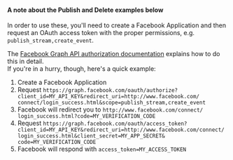 <div class="rfb-callout warning" role="alert">
	<h4>
		A note about the Publish and Delete examples below
	</h4>
	<p>
		In order to use these, you'll need to create a Facebook Application and then request an OAuth access token with the proper permissions, e.g. <code>publish_stream,create_event</code>.
	</p>
	<p>
		The <a target="_blank" href="http://developers.facebook.com/docs/api#auth">Facebook Graph API authorization documentation</a> explains how to do this in detail.<br>
		If you're in a hurry, though, here's a quick example:
	</p>
	<ul style="list-style-type: decimal;">
		<li>Create a Facebook Application</li>
		<li>Request <code>https://graph.facebook.com/​oauth/authorize?​client_id=MY_API_KEY&amp;​redirect_uri=http://www.facebook.com/​connect/login_success.html&amp;​scope=publish_stream,​create_event</code>
		</li>
		<li>Facebook will redirect you to <code>http://www.facebook.com/​connect/​login_success.html?code=MY_VERIFICATION_CODE</code>
		</li>
		<li>Request <code>https://graph.facebook.com/​oauth/access_token?​client_id=MY_API_KEY&amp;​redirect_uri=http://www.facebook.com/​connect/​login_success.html&amp;​client_secret=MY_APP_SECRET&amp;​code=MY_VERIFICATION_CODE</code>
		</li>
		<li>Facebook will respond with <code>access_token=MY_ACCESS_TOKEN</code></li>
	</ul>
</div>
